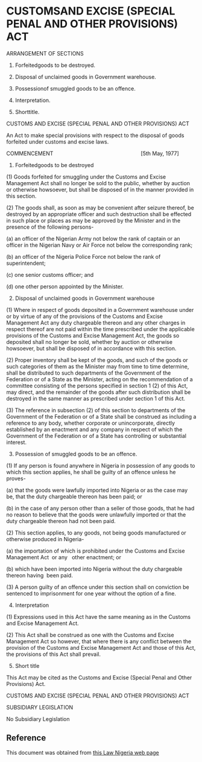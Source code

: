 # CUSTOMSAND EXCISE (SPECIAL PENAL AND OTHER PROVISIONS) ACT

ARRANGEMENT OF SECTIONS

1. Forfeitedgoods to be destroyed.

2. Disposal of unclaimed goods in Government warehouse.

3. Possessionof smuggled goods to be an offence.

4. Interpretation.

5. Shorttitle.

CUSTOMS AND EXCISE (SPECIAL PENAL AND OTHER PROVISIONS) ACT

An Act to make special provisions with respect to the disposal of goods forfeited under customs and excise laws.

COMMENCEMENT                                                           [5th May, 1977]

1. Forfeitedgoods to be destroyed

(1) Goods forfeited for smuggling under the Customs and Excise Management Act shall no longer be sold to the public, whether by auction or otherwise howsoever, but shall be disposed of in the manner provided in this section.

(2) The goods shall, as soon as may be convenient after seizure thereof, be destroyed by an appropriate officer and such destruction shall be effected in such place or places as may be approved by the Minister and in the presence of the following persons-

(a) an officer of the Nigerian Army not below the rank of captain or an officer in the Nigerian Navy or Air Force not below the corresponding rank;

(b) an officer of the Nigeria Police Force not below the rank of superintendent;

(c) one senior customs officer; and

(d) one other person appointed by the Minister.

2. Disposal of unclaimed goods in Government warehouse

(1) Where in respect of goods deposited in a Government warehouse under or by virtue of any of the provisions of the Customs and Excise Management Act any duty chargeable thereon and any other charges in respect thereof are not paid within the time prescribed under the applicable provisions of the Customs and Excise Management Act, the goods so deposited shall no longer be sold, whether by auction or otherwise howsoever, but shall be disposed of in accordance with this section.

(2) Proper inventory shall be kept of the goods, and such of the goods or such categories of them as the Minister may from time to time determine, shall be distributed to such departments of the Government of the Federation or of a State as the Minister, acting on the recommendation of a committee consisting of the persons specified in section 1 (2) of this Act, may direct, and the remainder of the goods after such distribution shall be destroyed in the same manner as prescribed under section 1 of this Act.

(3) The reference in subsection (2) of this section to departments of the Government of the Federation or of a State shall be construed as including a reference to any body, whether corporate or unincorporate, directly established by an enactment and any company in respect of which the Government of the Federation or of a State has controlling or substantial interest.

3. Possession of smuggled goods to be an offence.

(1) If any person is found anywhere in Nigeria in possession of any goods to which this section applies, he shall be guilty of an offence unless he proves-

(a) that the goods were lawfully imported into Nigeria or as the case may be, that the duty chargeable thereon has been paid; or

(b) in the case of any person other than a seller of those goods, that he had no reason to believe that the goods were unlawfully imported or that the duty chargeable thereon had not been paid.

(2) This section applies, to any goods, not being goods manufactured or otherwise produced in Nigeria-

(a) the importation of which is prohibited under the Customs and Excise Management Act  or any   other enactment; or

(b) which have been imported into Nigeria without the duty chargeable thereon having  been paid.

(3) A person guilty of an offence under this section shall on conviction be sentenced to imprisonment for one year without the option of a fine.

4. Interpretation

(1) Expressions used in this Act have the same meaning as in the Customs and Excise Management Act.

(2) This Act shall be construed as one with the Customs and Excise Management Act so however, that where there is any conflict between the provision of the Customs and Excise Management Act and those of this Act, the provisions of this Act shall prevail.

5. Short title

This Act may be cited as the Customs and Excise (Special Penal and Other Provisions) Act.

CUSTOMS AND EXCISE (SPECIAL PENAL AND OTHER PROVISIONS) ACT

SUBSIDIARY LEGISLATION

No Subsidiary Legislation

## Reference

This document was obtained from [this Law Nigeria web page](http://www.lawnigeria.com/LFN/C/Customs-and-Excise-Management%28Special-Penal-and-other-Provisions%29Act.php)

